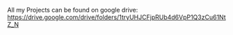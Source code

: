 All my Projects can be found on google drive:
https://drive.google.com/drive/folders/1tryUHJCFjpRUb4d6VpP1Q3zCu61NtZ_N
